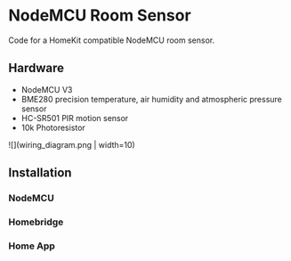 # NodeMCU Room Sensor

Code for a HomeKit compatible NodeMCU room sensor.


## Hardware

* NodeMCU V3
* BME280 precision temperature, air humidity and atmospheric pressure sensor
* HC-SR501 PIR motion sensor
* 10k Photoresistor

![](wiring_diagram.png | width=10)

## Installation

### NodeMCU

### Homebridge

### Home App
